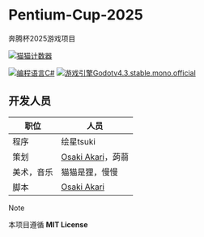 # Pentium-Cup-2025
奔腾杯2025游戏项目

[![猫猫计数器](https://starry-trace-sky-moe-counter.vercel.app/get/@Pentium-Cup-2025?theme=rule34)](#)

[![编程语言C#](https://img.shields.io/badge/编程语言-CSharp-blue.svg?style=for-the-badge)](#)
[![游戏引擎Godotv4.3.stable.mono.official](https://img.shields.io/badge/游戏引擎-Godotv4.3.stable.mono.official-purple.svg?style=for-the-badge)](#)

## 开发人员

| 职位      | 人员 |
| ----------- | ----------- |
| 程序      | 绘星tsuki       |
| 策划   | [Osaki Akari](https://github.com/AkariOSAKI)，蒟蒻        |
| 美术，音乐 | 猫猫是狸，慢慢 |
| 脚本 | [Osaki Akari](https://github.com/AkariOSAKI) |

> [!NOTE]
> 本项目遵循 **MIT License**